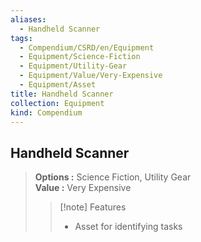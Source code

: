 ```yaml
---
aliases:
  - Handheld Scanner
tags:
  - Compendium/CSRD/en/Equipment
  - Equipment/Science-Fiction
  - Equipment/Utility-Gear
  - Equipment/Value/Very-Expensive
  - Equipment/Asset
title: Handheld Scanner
collection: Equipment
kind: Compendium
---
```

## Handheld Scanner  
  
>  
> **Options :** Science Fiction, Utility Gear  
> **Value :** Very Expensive  
>>[!note] Features  
>> - Asset for identifying tasks